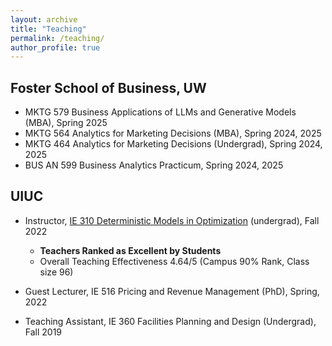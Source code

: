```yaml
---
layout: archive
title: "Teaching"
permalink: /teaching/
author_profile: true
---
```


## Foster School of Business, UW
- MKTG 579 Business Applications of LLMs and Generative Models (MBA), Spring 2025
- MKTG 564 Analytics for Marketing Decisions (MBA), Spring 2024, 2025
- MKTG 464 Analytics for Marketing Decisions (Undergrad), Spring 2024, 2025
- BUS AN 599 Business Analytics Practicum, Spring 2024, 2025

## UIUC
- Instructor, [IE 310 Deterministic Models in Optimization](https://zikunye2.github.io/teaching/ie310-fa-22) (undergrad), Fall 2022
  - **Teachers Ranked as Excellent by Students**
  - Overall Teaching Effectiveness 4.64/5 (Campus 90% Rank, Class size 96)

- Guest Lecturer, IE 516 Pricing and Revenue Management (PhD), Spring, 2022

- Teaching Assistant, IE 360 Facilities Planning and Design (Undergrad), Fall 2019



<!---## Student Testimonials
> - *"Zikun is very knowledgeable and does a really good job explaining high level concepts in a way that is easy to understand. I can already see the ways that this course will be useful to me in subsequent courses and my future internships."*
> - *"Course: - Very methodical and logical layout - Exams & quizzes are well-coordinated with class content - Lecture notes are easily accessible - Grade composition is very fair Instructor: - Clear and effective speaking during lecture - Legible handwriting - Great preparation for homework and exams - Very kind, understanding, and organized - Office hours were EXTREMELY helpful. It is clear Zikun went out of his way to make this course a phenomenal experience for students. Everything from his classroom demeanor to email communications were spot-on. I couldn't have asked for a better course instructor!"*
> - *"The professor consistently asked for feedback on how he was doing and made changes based on how we felt. He was always prepared for class and made time for our questions. He was very transparent about policies and is genuinely passionate about teaching. I can't say enough good things about Prof. Ye!"*
> - *"Excellent at explaining the applications of each concept in a real world environment."*
> - *"He's very passionate and cares about student's health and wellbeing as well as our learning."*--->
